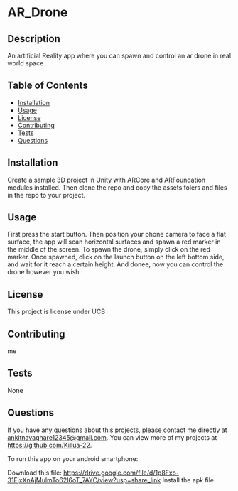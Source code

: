 # AR_Drone
  
  ## Description 
  An artificial Reality app where you can spawn and control an ar drone in real world space
  ## Table of Contents
  * [Installation](#installation)
  * [Usage](#usage)
  * [License](#license)
  * [Contributing](#contributing)
  * [Tests](#tests)
  * [Questions](#questions)
  
  ## Installation 
  Create a sample 3D project in Unity with ARCore and ARFoundation modules installed. Then clone the repo and copy the assets folers and files in the repo to your project. 
  ## Usage 

First press the start button. Then position your phone camera to face a flat surface, the app will scan horizontal surfaces and spawn a red marker in the middle of the screen. 
To spawn the drone, simply click on the red marker. Once spawned, click on the launch button on the left bottom side, and wait for it reach a certain height.
And donee, now you can control the drone however you wish.
  ## License 
  This project is license under UCB
  ## Contributing 
  me
  ## Tests
  None
  ## Questions
  If you have any questions about this projects, please contact me directly at ankitnavaghare12345@gmail.com. You can view more of my projects at https://github.com/Killua-22.
  
To run this app on your android smartphone:

Download this file: https://drive.google.com/file/d/1p8Fxo-31FjxXnAjMulmTo62I6oT_7AYC/view?usp=share_link
Install the apk file. 
